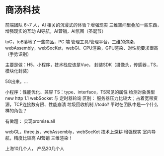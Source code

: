 # 商汤科技

<!-- 团队及业务介绍 -->
前端团队 6~7 人，AI 相关的沉浸式的体验？增强现实
三维空间里叠加一些东西，增强现实的互动
AI导航，AI营销，AI氛围（圣诞节）

toC，toB落地了一些商品，PC 端 管理工具/管理平台，三维的渲染、webAssembly，webSocKet，webGl、CPU渲染，GPU渲染、对性能要求很高（手势识别）

主要是做：H5，小程序，技术栈应该是Vue，
封装SDK（摄像头，传感器...TS，模块化封装）



5G出来，...

<!-- 面经 -->
小程序：性能优化、兼容
TS：type、interface，TS常见的属性
检测对象类型
new
http 1.1
webSocket 与 定时器轮询 区别：  服务器压力比较大；占着宽带资源，TCP连接数有限、性能崩溃
垃圾回收机制  //todo?
平时在团队中是一个什么样的角色？

有做题：
实现promise.all


<!-- 面试官意见：技术广度，webAssembly，webSocKet -->
webGL，three.js，webAssembly，webSocKet
技术上深耕
增强现实
室内导航，精度比较高
AI营销
三维渲染！

上海10几个人，
产品20几个人 




